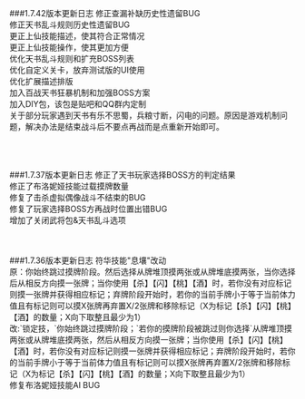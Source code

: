 ###1.7.42版本更新日志
修正查漏补缺历史性遗留BUG<br>
修正天书乱斗规则历史性遗留BUG<br>
更正上仙技能描述，使其符合正常情况<br>
更正上仙技能操作，使其更加方便<br>
优化天书乱斗规则和扩充BOSS列表<br>
优化自定义关卡，放弃测试版的UI使用<br>
优化扩展描述排版<br>
加入百战天书狂暴机制和加强BOSS方案<br>
加入DIY包，该包是贴吧和QQ群内定制<br>
关于部分玩家遇到天书有乐不思蜀，兵粮寸断，闪电的问题。原因是游戏机制问题，解决办法是结束战斗后不要点再战而是点重新开始即可。<br>

<br>
<br>
<br>
###1.7.37版本更新日志
修正了天书玩家选择BOSS方的判定结果<br>
修正了布洛妮娅技能过载摸牌数量<br>
修复了击杀虚拟偶像战斗不结束的BUG<br>
修复了玩家选择BOSS方再战时位置出错BUG<br>
增加了关闭武将包&天书乱斗选项<br>

<br>
<br>
<br>
###1.7.36版本更新日志
符华技能"息壤"改动<br>
原：你始终跳过摸牌阶段。然后选择从牌堆顶摸两张或从牌堆底摸两张，当你选择后从相反方向摸一张牌；当你使用【杀】【闪】【桃】【酒】时，若你没有对应标记则摸一张牌并获得相应标记；弃牌阶段开始时，若你的当前手牌小于等于当前体力值且有标记则可以摸X张牌再弃置X/2张牌和移除标记（X为标记【杀】【闪】【桃】【酒】的数量；X向下取整且最少为1）<br>
改:`锁定技，`你始终跳过摸牌阶段；`若你的摸牌阶段被跳过则你选择`从牌堆顶摸两张或从牌堆底摸两张，然后从相反方向摸一张牌；当你使用【杀】【闪】【桃】【酒】时，若你没有对应标记则摸一张牌并获得相应标记；弃牌阶段开始时，若你的当前手牌小于等于当前体力值且有标记则可以摸X张牌再弃置X/2张牌和移除标记（X为标记【杀】【闪】【桃】【酒】的数量；X向下取整且最少为1）<br>
修复布洛妮娅技能AI BUG<br>